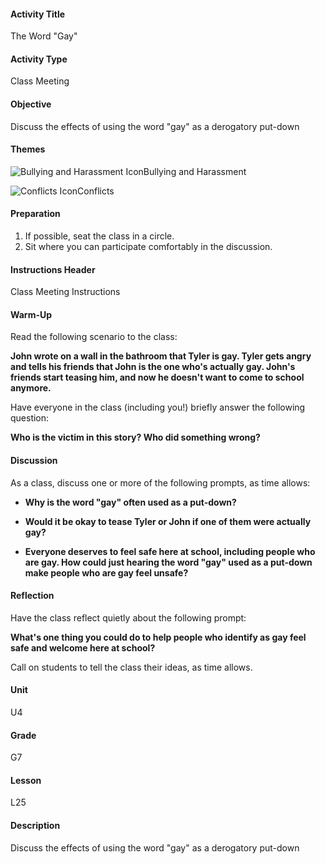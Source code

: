#### Activity Title
The Word "Gay"
#### Activity Type
Class Meeting
#### Objective
Discuss the effects of using the word "gay" as a derogatory put-down
#### Themes
![Bullying and Harassment Icon](http://v5cmservice.secondstep.org/MS3TP_IMAGES/SKILLS/SKILLS_SMALL_IMAGES/bullying-and-harassment-sm.png)Bullying and Harassment
 
![Conflicts Icon](http://v5cmservice.secondstep.org/MS3TP_IMAGES/SKILLS/SKILLS_SMALL_IMAGES/conflicts-sm.png)Conflicts
 

#### Preparation
1. If possible, seat the class in a circle.
2. Sit where you can participate comfortably in the discussion.

#### Instructions Header
Class Meeting Instructions
#### Warm-Up
Read the following scenario to the class:

**John wrote on a wall in the bathroom that Tyler is gay. Tyler gets angry and tells his friends that John is the one who's actually gay. John's friends start teasing him, and now he doesn't want to come to school anymore.**

Have everyone in the class (including you!) briefly answer the following question:

**Who is the victim in this story? Who did something wrong?**
#### Discussion
As a class, discuss one or more of the following prompts, as time allows:


-  **Why is the word "gay" often used as a put-down?**

-  **Would it be okay to tease Tyler or John if one of them were actually gay?**

-  **Everyone deserves to feel safe here at school, including people who are gay. How could just hearing the word "gay" used as a put-down make people who are gay feel unsafe?**
#### Reflection
Have the class reflect quietly about the following prompt:

**What's one thing you could do to help people who identify as gay feel safe and welcome here at school?**

Call on students to tell the class their ideas, as time allows.
#### Unit
U4
#### Grade
G7
#### Lesson
L25
#### Description
Discuss the effects of using the word "gay" as a derogatory put-down
